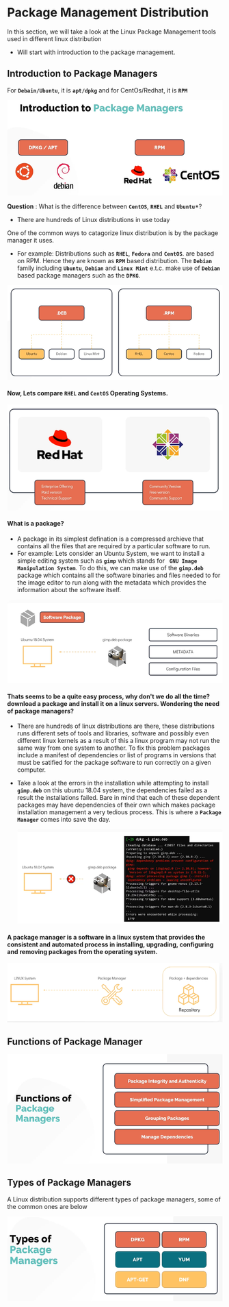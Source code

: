 # Package Management Distribution



In this section, we will take a look at the Linux Package Management tools used in different linux distribution
- Will start with introduction to the package management.

## Introduction to Package Managers

For **`Debain/Ubuntu`**, it is **`apt/dpkg`** and for CentOs/Redhat, it is **`RPM`**

![package-managers](../../images/package-managers.PNG)

**Question** : What is the difference between **`CentOS`**, **`RHEL`** and **`Ubuntu`***?
- There are hundreds of Linux distributions in use today

One of the common ways to catagorize linux distribution is by the package manager it uses.
- For example: Distributions such as **`RHEL`**, **`Fedora`** and **`CentOS`**. are based on RPM. Hence they are known as **`RPM`** based distribution. The **`Debian`** family including **`Ubuntu`**, **`Debian`** and **`Linux Mint`** e.t.c. make use of **`Debian`** based package managers such as the **`DPKG`**. 

![deb-rpm](../../images/deb-rpm.PNG)

#### Now, Lets compare **`RHEL`** and **`CentOS`** Operating Systems.

![rhel-centos](../../images/rhel-centos.PNG)

#### What is a package?
- A package in its simplest defination is a compressed archieve that contains all the files that are required by a particular software to run.
- For example: Lets consider an Ubuntu System, we want to install a simple editing system such as **`gimp`** which stands for **` GNU Image Manipulation System`**. To do this, we can make use of the **`gimp.deb`** package which contains all the software binaries and files needed to for the image editor to run along with the metadata which provides the information about the software itself.

![package](../../images/package.PNG)

#### Thats seems to be a quite easy process, why don't we do all the time? download a package and install it on a linux servers. Wondering the need of package managers?
- There are hundreds of linux distributions are there, these distributions runs different sets of tools and libraries, software and possibly even different linux kernels as a result of this a linux program may not run the same way from one system to another. To fix this problem packages include a manifest of dependencies or list of programs in versions that must be satified for the package software to run correctly on a given computer.
- Take a look at the errors in the installation while attempting to install **`gimp.deb`** on this ubuntu 18.04 system, the dependencies failed as a result the installations failed. Bare in mind that each of these dependent packages may have dependencies of their own which makes package installation management a very tedious process. This is where a **`Package Manager`** comes into save the day.

  ![package-errors](../../images/package-errors.PNG)
  
#### A package manager is a software in a linux system that provides the consistent and automated process in installing, upgrading, configuring and removing packages from the operating system.

![pkg-mgr](../../images/pkg-mgr.PNG)

## Functions of Package Manager

![functions-of-pkg](../../images/functions-of-pkg.PNG)

## Types of Package Managers

A Linux distribution supports different types of package managers, some of the common ones are below

![types-of-pkg](../../images/types-of-pkg.PNG)


